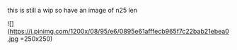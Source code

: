this is still a wip so have an image of n25 len

![](https://i.pinimg.com/1200x/08/95/e6/0895e61afffecb965f7c22bab21ebea0.jpg =250x250)

